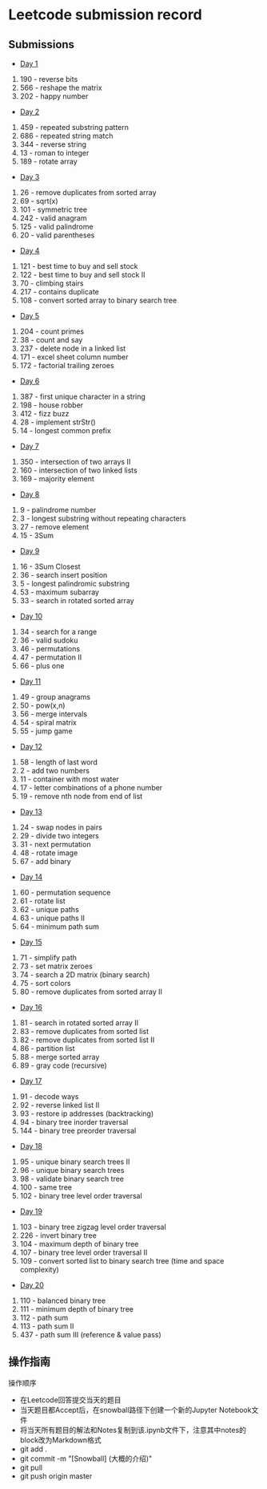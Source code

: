 # Leetcode submission record

## Submissions

- [Day 1](05-24.ipynb)
1. 190 - reverse bits
2. 566 - reshape the matrix
3. 202 - happy number

- [Day 2](05-25.ipynb)
1. 459 - repeated substring pattern
2. 686 - repeated string match
3. 344 - reverse string
4. 13 - roman to integer
5. 189 - rotate array

- [Day 3](05-26.ipynb)
1. 26 - remove duplicates from sorted array
2. 69 - sqrt(x)
3. 101 - symmetric tree
4. 242 - valid anagram
5. 125 - valid palindrome 
6. 20 - valid parentheses

- [Day 4](05-27.ipynb)
1. 121 - best time to buy and sell stock
2. 122 - best time to buy and sell stock II
3. 70 - climbing stairs
4. 217 - contains duplicate
5. 108 - convert sorted array to binary search tree

- [Day 5](05-28.ipynb)
1. 204 - count primes
2. 38 - count and say
3. 237 - delete node in a linked list
4. 171 - excel sheet column number
5. 172 - factorial trailing zeroes

- [Day 6](05-30.ipynb)
1. 387 - first unique character in a string
2. 198 - house robber
3. 412 - fizz buzz
4. 28 - implement strStr()
5. 14 - longest common prefix

- [Day 7](05-31.ipynb)
1. 350 - intersection of two arrays II
2. 160 - intersection of two linked lists
3. 169 - majority element

- [Day 8](06-12.ipynb)
1. 9 - palindrome number
2. 3 - longest substring without repeating characters
3. 27 - remove element
4. 15 - 3Sum

- [Day 9](06-13.ipynb)
1. 16 - 3Sum Closest
2. 36 - search insert position
3. 5 - longest palindromic substring
4. 53 - maximum subarray
5. 33 - search in rotated sorted array

- [Day 10](06-14.ipynb)
1. 34 - search for a range
2. 36 - valid sudoku
3. 46 - permutations
4. 47 - permutation II
5. 66 - plus one

- [Day 11](06-18.ipynb)
1. 49 - group anagrams
2. 50 - pow(x,n)
3. 56 - merge intervals
4. 54 - spiral matrix
5. 55 - jump game

- [Day 12](06-19.ipynb)
1. 58 - length of last word
2. 2 - add two numbers
3. 11 - container with most water
4. 17 - letter combinations of a phone number
5. 19 - remove nth node from end of list

- [Day 13](06-20.ipynb)
1. 24 - swap nodes in pairs
2. 29 - divide two integers
3. 31 - next permutation
4. 48 - rotate image
5. 67 - add binary

- [Day 14](06-21.ipynb)
1. 60 - permutation sequence
2. 61 - rotate list
3. 62 - unique paths
4. 63 - unique paths II
5. 64 - minimum path sum

- [Day 15](06-24.ipynb)
1. 71 - simplify path
2. 73 - set matrix zeroes
3. 74 - search a 2D matrix (binary search)
4. 75 - sort colors
5. 80 - remove duplicates from sorted array II

- [Day 16](06-26.ipynb)
1. 81 - search in rotated sorted array II
2. 83 - remove duplicates from sorted list
3. 82 - remove duplicates from sorted list II
4. 86 - partition list
5. 88 - merge sorted array
6. 89 - gray code (recursive)

- [Day 17](06-29.ipynb)
1. 91 - decode ways
2. 92 - reverse linked list II
3. 93 - restore ip addresses (backtracking)
4. 94 - binary tree inorder traversal
5. 144 - binary tree preorder traversal

- [Day 18](06-30.ipynb)
1. 95 - unique binary search trees II
2. 96 - unique binary search trees
3. 98 - validate binary search tree
4. 100 - same tree
5. 102 - binary tree level order traversal

- [Day 19](07-03.ipynb)
1. 103 - binary tree zigzag level order traversal
2. 226 - invert binary tree
3. 104 - maximum depth of binary tree
4. 107 - binary tree level order traversal II
5. 109 - convert sorted list to binary search tree (time and space complexity)

- [Day 20](07-04.ipynb)
1. 110 - balanced binary tree
2. 111 - minimum depth of binary tree
3. 112 - path sum
4. 113 - path sum II
5. 437 - path sum III (reference & value pass)




## 操作指南

操作顺序

- 在Leetcode回答提交当天的题目
- 当天题目都Accept后，在snowball路径下创建一个新的Jupyter Notebook文件
- 将当天所有题目的解法和Notes复制到该.ipynb文件下，注意其中notes的block改为Markdown格式
- git add .
- git commit -m "\[Snowball\] (大概的介绍)"
- git pull
- git push origin master



